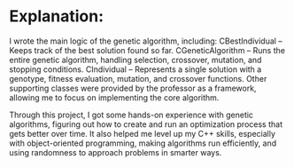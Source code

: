 # Explanation:
I wrote the main logic of the genetic algorithm, including:
CBestIndividual – Keeps track of the best solution found so far.
CGeneticAlgorithm – Runs the entire genetic algorithm, handling selection, crossover, mutation, and stopping conditions.
CIndividual – Represents a single solution with a genotype, fitness evaluation, mutation, and crossover functions.
Other supporting classes were provided by the professor as a framework, allowing me to focus on implementing the core algorithm.

Through this project, I got some hands-on experience with genetic algorithms, figuring out how to create and run an optimization process that gets better over time. 
It also helped me level up my C++ skills, especially with object-oriented programming, making algorithms run efficiently, and using randomness to approach problems in smarter ways.
